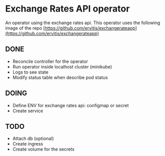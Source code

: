 # Exchange Rates API operator

An operator using the exchange rates api. This operator uses the following image of the repo [https://github.com/ervitis/exchangerateapp](https://github.com/ervitis/exchangerateapp)

## DONE

- Reconcile controller for the operator
- Run operator inside localhost cluster (minikube)
- Logs to see state
- Modify status table when describe pod status

## DOING

- Define ENV for exchange rates api: configmap or secret
- Create service

## TODO

- Attach db (optional)
- Create ingress
- Create volume for the secrets
